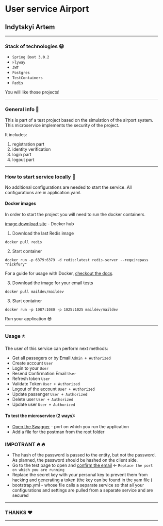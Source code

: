 # User service Airport  
## Indytskyi Artem 
---
### Stack of technologies :smiley:

- `Spring Boot 3.0.2`
- `Flyway` 
- `JWT`
- `Postgres`
- `TestContainers`
- `Redis`

You will like those projects!

---
### General info :musical_note:
This is part of a test project based on the simulation of the airport system. This microservice implements the security of the project.

It includes:
1. registration part
2. identity verification
3. login part 
4. logout part
---
### How to start service locally :construction_worker:

No additional configurations are needed to start the service. All configurations are in application.yaml.

#### Docker images

In order to start the project you will need to run the docker containers. 

[image download site](https://hub.docker.com) - Docker hub

1. Download the last Redis image

 ````
docker pull redis
````
2. Start container
```
docker run -p 6379:6379 -d redis:latest redis-server --requirepass "nickfury" 

````
For a guide for usage with Docker, [checkout the docs](https://github.com/maildev/maildev/blob/master/docs/docker.md).

3. Download the image for your email tests
```
docker pull maildev/maildev
````
3. Start container
````
docker run -p 1087:1080 -p 1025:1025 maildev/maildev
````
Run your application :sunglasses:

---
### Usage :star:
The user of this service can perform next methods:

- Get all passegers or by Email `Admin + Authorized`
- Create account `User`
- Login to your  `User`
- Resend Confirmation Email `User`
- Refresh token `User`
- Validate Token `User + Authorized`
- Logout of the account `User + Authorized`
- Update passenger `User + Authorized`
- Delete user `User + Authorized`
- Update user `User + Authorized`

#### To test the microservice (2 ways):
- [Open the Swagger](http://localhost:8080/swagger-ui/index.html#/) - port on which you run the application
- Add a file for the postman from the root folder 

### IMPOTRANT :fire: :fire:
- The hash of the password is passed to the entity, but not the password. As planned, the password should be hashed on the client side.
- Go to the test page to open and [confirm the email](http://0.0.0.0.0:1087) <- `Replace the port on which you are running` 
- Replace the secret key with your personal key to prevent them from hacking and generating a token (the key can be found in the yam file )
- bootstrap.yml - whose file calls a separate service 
 so that all your configurations and settings are pulled from a separate service and are secured  

---
### THANKS :heart:
---

